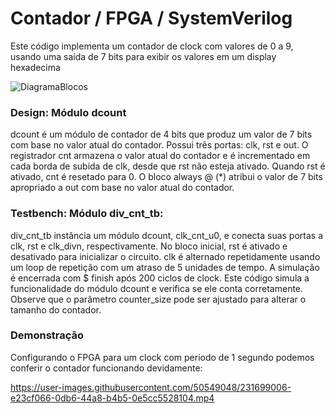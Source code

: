 # Contador / FPGA / SystemVerilog

Este código implementa um contador de clock com valores de 0 a 9, usando uma saída de 7 bits para exibir os valores em um display hexadecima

![DiagramaBlocos](https://user-images.githubusercontent.com/50549048/231699067-b6040a9e-7453-4f71-9778-c3bfd6cd1a75.png)


### Design: Módulo dcount

dcount é um módulo de contador de 4 bits que produz um valor de 7 bits com base no valor atual do contador.
Possui três portas: clk, rst e out.
O registrador cnt armazena o valor atual do contador e é incrementado em cada borda de subida de clk, desde que rst não esteja ativado.
Quando rst é ativado, cnt é resetado para 0.
O bloco always @ (*) atribui o valor de 7 bits apropriado a out com base no valor atual do contador.

### Testbench: Módulo div_cnt_tb:


div_cnt_tb instância um módulo dcount, clk_cnt_u0, e conecta suas portas a clk, rst e clk_divn, respectivamente.
No bloco inicial, rst é ativado e desativado para inicializar o circuito.
clk é alternado repetidamente usando um loop de repetição com um atraso de 5 unidades de tempo.
A simulação é encerrada com $ finish após 200 ciclos de clock.
Este código simula a funcionalidade do módulo dcount e verifica se ele conta corretamente. Observe que o parâmetro counter_size pode ser ajustado para alterar o tamanho do contador.

### Demonstração

Configurando o FPGA para um clock com periodo de 1 segundo podemos conferir o contador funcionando devidamente:

https://user-images.githubusercontent.com/50549048/231699006-e23cf066-0db6-44a8-b4b5-0e5cc5528104.mp4

